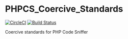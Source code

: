 # PHPCS_Coercive_Standards

[![CircleCI](https://circleci.com/gh/umutphp/PHPCS_Coercive_Standards.svg?style=shield)](https://circleci.com/gh/umutphp/PHPCS_Coercive_Standards) [![Build Status](https://travis-ci.org/umutphp/PHPCS_Coercive_Standards.svg?branch=master)](https://travis-ci.org/umutphp/PHPCS_Coercive_Standards)

Coercive standards for PHP Code Sniffer
